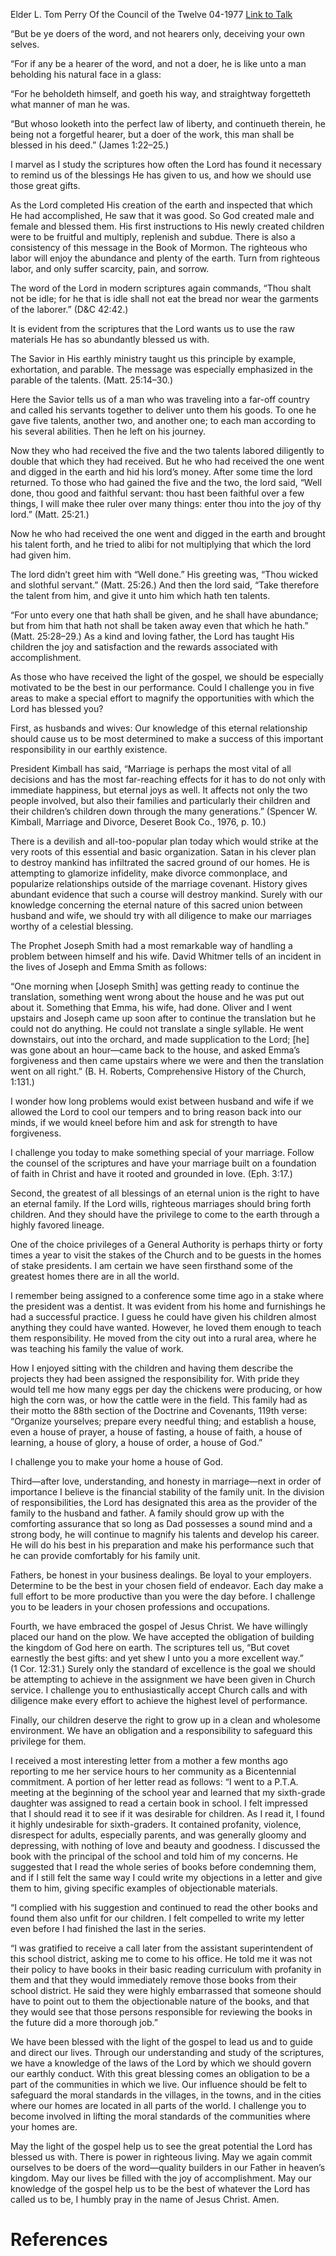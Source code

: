 Elder L. Tom Perry
Of the Council of the Twelve
04-1977
[Link to Talk](https://www.churchofjesuschrist.org/study/general-conference/1977/04/but-be-ye-doers-of-the-word?lang=eng)

“But be ye doers of the word, and not hearers only, deceiving your own selves.

“For if any be a hearer of the word, and not a doer, he is like unto a man beholding his natural face in a glass:

“For he beholdeth himself, and goeth his way, and straightway forgetteth what manner of man he was.

“But whoso looketh into the perfect law of liberty, and continueth therein, he being not a forgetful hearer, but a doer of the work, this man shall be blessed in his deed.” (James 1:22–25.)

I marvel as I study the scriptures how often the Lord has found it necessary to remind us of the blessings He has given to us, and how we should use those great gifts.

As the Lord completed His creation of the earth and inspected that which He had accomplished, He saw that it was good. So God created male and female and blessed them. His first instructions to His newly created children were to be fruitful and multiply, replenish and subdue. There is also a consistency of this message in the Book of Mormon. The righteous who labor will enjoy the abundance and plenty of the earth. Turn from righteous labor, and only suffer scarcity, pain, and sorrow.

The word of the Lord in modern scriptures again commands, “Thou shalt not be idle; for he that is idle shall not eat the bread nor wear the garments of the laborer.” (D&C 42:42.)

It is evident from the scriptures that the Lord wants us to use the raw materials He has so abundantly blessed us with.

The Savior in His earthly ministry taught us this principle by example, exhortation, and parable. The message was especially emphasized in the parable of the talents. (Matt. 25:14–30.)

Here the Savior tells us of a man who was traveling into a far-off country and called his servants together to deliver unto them his goods. To one he gave five talents, another two, and another one; to each man according to his several abilities. Then he left on his journey.

Now they who had received the five and the two talents labored diligently to double that which they had received. But he who had received the one went and digged in the earth and hid his lord’s money. After some time the lord returned. To those who had gained the five and the two, the lord said, “Well done, thou good and faithful servant: thou hast been faithful over a few things, I will make thee ruler over many things: enter thou into the joy of thy lord.” (Matt. 25:21.)

Now he who had received the one went and digged in the earth and brought his talent forth, and he tried to alibi for not multiplying that which the lord had given him.

The lord didn’t greet him with “Well done.” His greeting was, “Thou wicked and slothful servant.” (Matt. 25:26.) And then the lord said, “Take therefore the talent from him, and give it unto him which hath ten talents.

“For unto every one that hath shall be given, and he shall have abundance; but from him that hath not shall be taken away even that which he hath.” (Matt. 25:28–29.) As a kind and loving father, the Lord has taught His children the joy and satisfaction and the rewards associated with accomplishment.

As those who have received the light of the gospel, we should be especially motivated to be the best in our performance. Could I challenge you in five areas to make a special effort to magnify the opportunities with which the Lord has blessed you?

First, as husbands and wives: Our knowledge of this eternal relationship should cause us to be most determined to make a success of this important responsibility in our earthly existence.

President Kimball has said, “Marriage is perhaps the most vital of all decisions and has the most far-reaching effects for it has to do not only with immediate happiness, but eternal joys as well. It affects not only the two people involved, but also their families and particularly their children and their children’s children down through the many generations.” (Spencer W. Kimball, Marriage and Divorce, Deseret Book Co., 1976, p. 10.)

There is a devilish and all-too-popular plan today which would strike at the very roots of this essential and basic organization. Satan in his clever plan to destroy mankind has infiltrated the sacred ground of our homes. He is attempting to glamorize infidelity, make divorce commonplace, and popularize relationships outside of the marriage covenant. History gives abundant evidence that such a course will destroy mankind. Surely with our knowledge concerning the eternal nature of this sacred union between husband and wife, we should try with all diligence to make our marriages worthy of a celestial blessing.

The Prophet Joseph Smith had a most remarkable way of handling a problem between himself and his wife. David Whitmer tells of an incident in the lives of Joseph and Emma Smith as follows:

“One morning when [Joseph Smith] was getting ready to continue the translation, something went wrong about the house and he was put out about it. Something that Emma, his wife, had done. Oliver and I went upstairs and Joseph came up soon after to continue the translation but he could not do anything. He could not translate a single syllable. He went downstairs, out into the orchard, and made supplication to the Lord; [he] was gone about an hour—came back to the house, and asked Emma’s forgiveness and then came upstairs where we were and then the translation went on all right.” (B. H. Roberts, Comprehensive History of the Church, 1:131.)

I wonder how long problems would exist between husband and wife if we allowed the Lord to cool our tempers and to bring reason back into our minds, if we would kneel before him and ask for strength to have forgiveness.

I challenge you today to make something special of your marriage. Follow the counsel of the scriptures and have your marriage built on a foundation of faith in Christ and have it rooted and grounded in love. (Eph. 3:17.)

Second, the greatest of all blessings of an eternal union is the right to have an eternal family. If the Lord wills, righteous marriages should bring forth children. And they should have the privilege to come to the earth through a highly favored lineage.

One of the choice privileges of a General Authority is perhaps thirty or forty times a year to visit the stakes of the Church and to be guests in the homes of stake presidents. I am certain we have seen firsthand some of the greatest homes there are in all the world.

I remember being assigned to a conference some time ago in a stake where the president was a dentist. It was evident from his home and furnishings he had a successful practice. I guess he could have given his children almost anything they could have wanted. However, he loved them enough to teach them responsibility. He moved from the city out into a rural area, where he was teaching his family the value of work.

How I enjoyed sitting with the children and having them describe the projects they had been assigned the responsibility for. With pride they would tell me how many eggs per day the chickens were producing, or how high the corn was, or how the cattle were in the field. This family had as their motto the 88th section of the Doctrine and Covenants, 119th verse: “Organize yourselves; prepare every needful thing; and establish a house, even a house of prayer, a house of fasting, a house of faith, a house of learning, a house of glory, a house of order, a house of God.”

I challenge you to make your home a house of God.

Third—after love, understanding, and honesty in marriage—next in order of importance I believe is the financial stability of the family unit. In the division of responsibilities, the Lord has designated this area as the provider of the family to the husband and father. A family should grow up with the comforting assurance that so long as Dad possesses a sound mind and a strong body, he will continue to magnify his talents and develop his career. He will do his best in his preparation and make his performance such that he can provide comfortably for his family unit.

Fathers, be honest in your business dealings. Be loyal to your employers. Determine to be the best in your chosen field of endeavor. Each day make a full effort to be more productive than you were the day before. I challenge you to be leaders in your chosen professions and occupations.

Fourth, we have embraced the gospel of Jesus Christ. We have willingly placed our hand on the plow. We have accepted the obligation of building the kingdom of God here on earth. The scriptures tell us, “But covet earnestly the best gifts: and yet shew I unto you a more excellent way.” (1 Cor. 12:31.) Surely only the standard of excellence is the goal we should be attempting to achieve in the assignment we have been given in Church service. I challenge you to enthusiastically accept Church calls and with diligence make every effort to achieve the highest level of performance.

Finally, our children deserve the right to grow up in a clean and wholesome environment. We have an obligation and a responsibility to safeguard this privilege for them.

I received a most interesting letter from a mother a few months ago reporting to me her service hours to her community as a Bicentennial commitment. A portion of her letter read as follows: “I went to a P.T.A. meeting at the beginning of the school year and learned that my sixth-grade daughter was assigned to read a certain book in school. I felt impressed that I should read it to see if it was desirable for children. As I read it, I found it highly undesirable for sixth-graders. It contained profanity, violence, disrespect for adults, especially parents, and was generally gloomy and depressing, with nothing of love and beauty and goodness. I discussed the book with the principal of the school and told him of my concerns. He suggested that I read the whole series of books before condemning them, and if I still felt the same way I could write my objections in a letter and give them to him, giving specific examples of objectionable materials.

“I complied with his suggestion and continued to read the other books and found them also unfit for our children. I felt compelled to write my letter even before I had finished the last in the series.

“I was gratified to receive a call later from the assistant superintendent of this school district, asking me to come to his office. He told me it was not their policy to have books in their basic reading curriculum with profanity in them and that they would immediately remove those books from their school district. He said they were highly embarrassed that someone should have to point out to them the objectionable nature of the books, and that they would see that those persons responsible for reviewing the books in the future did a more thorough job.”

We have been blessed with the light of the gospel to lead us and to guide and direct our lives. Through our understanding and study of the scriptures, we have a knowledge of the laws of the Lord by which we should govern our earthly conduct. With this great blessing comes an obligation to be a part of the communities in which we live. Our influence should be felt to safeguard the moral standards in the villages, in the towns, and in the cities where our homes are located in all parts of the world. I challenge you to become involved in lifting the moral standards of the communities where your homes are.

May the light of the gospel help us to see the great potential the Lord has blessed us with. There is power in righteous living. May we again commit ourselves to be doers of the word—quality builders in our Father in heaven’s kingdom. May our lives be filled with the joy of accomplishment. May our knowledge of the gospel help us to be the best of whatever the Lord has called us to be, I humbly pray in the name of Jesus Christ. Amen.

# References
